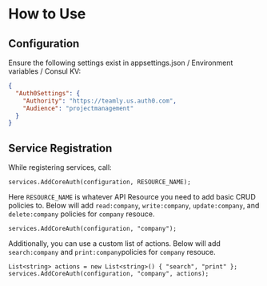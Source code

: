 ﻿# How to Use

## Configuration

Ensure the following settings exist in appsettings.json / Environment variables / Consul KV:

```json
{
  "Auth0Settings": {
    "Authority": "https://teamly.us.auth0.com",
    "Audience": "projectmanagement"
  }
}
```

## Service Registration

While registering services, call:

```
services.AddCoreAuth(configuration, RESOURCE_NAME);
```

Here `RESOURCE_NAME` is whatever API Resource you need to add basic CRUD policies to.
Below will add `read:company`, `write:company`, `update:company`, and `delete:company` policies for `company` resouce.

```
services.AddCoreAuth(configuration, "company");
```

Additionally, you can use a custom list of actions.
Below will add `search:company` and `print:company`policies for `company` resouce.

```
List<string> actions = new List<string>() { "search", "print" };
services.AddCoreAuth(configuration, "company", actions);
```
